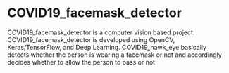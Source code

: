 # COVID19_facemask_detector
COVID19_facemask_detector is a computer vision based project. COVID19_facemask_detector is developed using OpenCV, Keras/TensorFlow, and Deep Learning. COVID19_hawk_eye basically detects whether the person is wearing a facemask or not and accordingly decides whether to allow the person to pass or not 
